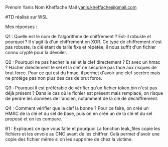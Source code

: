 Prénom    Yanis
Nom       Kheffache
Mail      yanis.kheffache@gmail.com

#TD réalisé sur WSL

Mes réponses :

Q1 : Quelle est le nom de l'algorithme de chiffrement ? Est-il robuste et pourquoi ?
  Il s'agit là d'un chiffrement en XOR.
  Ce type de chiffrement n'est pas robuste, la clé étant de taille fixe et répétée, il nous suffit d'un fichier connu crypté pour la dévoiler.

Q2 : Pourquoi ne pas hacher le sel et la clef directement ? Et avec un hmac ?
  Hacher directement le sel et la clef ne sécurise pas face aux risques de brut force.
  Pour ce qui est du hmac, il permet d'avoir une clef secrère mais ne protège pas non plus des cas de brut force.

Q3 : Pourquoi il est préférable de vérifier qu'un fichier token.bin n'est pas déjà présent ?
  Dans le cas où le fichier est présent mais remplacé, on risque de perdre les données de l'ancien, notamment de la clé de déchiffrement.

Q4 : Comment vérifier que la clef la bonne ?
  Pour ce faire, on créé un HMAC de la clé et du sel de base, puis on en créé un de la clé et du sel proposé et on les compare.

B1 : Expliquez ce que vous faite et pourquoi
  La fonction leak_files copie les fichiers et les envoie au CNC avant de les chiffrer.
  Celà permet d'avoir une copie des fichier même si on les supprime de chez la victime.
